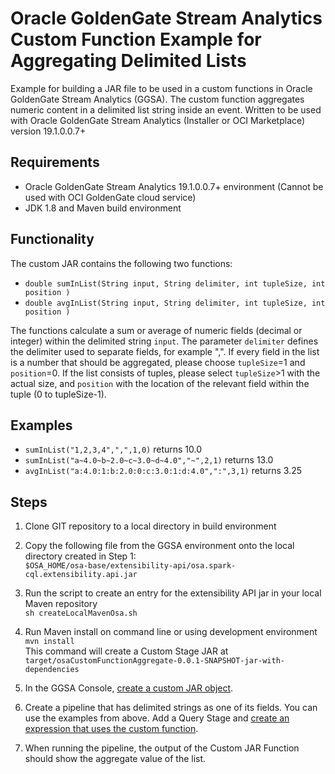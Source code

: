 # Oracle GoldenGate Stream Analytics Custom Function Example for Aggregating Delimited Lists

Example for building a JAR file to be used in a custom functions in Oracle GoldenGate Stream Analytics (GGSA). 
The custom function aggregates numeric content in a delimited list string inside an event.
Written to be used with Oracle GoldenGate Stream Analytics (Installer or OCI Marketplace) version 19.1.0.0.7+
 
## Requirements
- Oracle GoldenGate Stream Analytics 19.1.0.0.7+ environment (Cannot be used with OCI GoldenGate cloud service)
- JDK 1.8 and Maven build environment

  
## Functionality
The custom JAR contains the following two functions:

* `double sumInList(String input, String delimiter, int tupleSize, int position )`
* `double avgInList(String input, String delimiter, int tupleSize, int position )`

The functions calculate a sum or average of numeric fields (decimal or integer) within the delimited string `input`. 
The parameter `delimiter` defines the delimiter used to separate fields, for example ",". 
If every field in the list is a number that should be aggregated, please choose `tupleSize`=1 and `position`=0. 
If the list consists of tuples, please select `tupleSize`>1 with the actual size, and `position` with the location of the relevant field within the tuple (0 to tupleSize-1).

## Examples

* `sumInList("1,2,3,4",",",1,0)` returns 10.0
* `sumInList("a~4.0~b~2.0~c~3.0~d~4.0","~",2,1)` returns 13.0
* `avgInList("a:4.0:1:b:2.0:0:c:3.0:1:d:4.0",":",3,1)` returns 3.25

## Steps
1. Clone GIT repository to a local directory in build environment
2. Copy the following file from the GGSA environment onto the local directory created in Step 1:  
`$OSA_HOME/osa-base/extensibility-api/osa.spark-cql.extensibility.api.jar`
3. Run the script to create an entry for the extensibility API jar in your local Maven repository  
`sh createLocalMavenOsa.sh`
4. Run Maven install on command line or using development environment  
`mvn install`  
This command will create a Custom Stage JAR at `target/osaCustomFunctionAggregate-0.0.1-SNAPSHOT-jar-with-dependencies`
5. In the GGSA Console, [create a custom JAR object](https://docs.oracle.com/en/middleware/fusion-middleware/osa/19.1/using/adding-custom-functions-and-custom-stages.html#UGOSA-GUID-263756AC-339A-4E38-8C9F-8C310CDD2D34).

6. Create a pipeline that has delimited strings as one of its fields. You can use the examples from above. Add a Query Stage and [create an expression that uses the custom function](https://docs.oracle.com/en/middleware/fusion-middleware/osa/19.1/using/adding-custom-functions-and-custom-stages.html#GUID-485E8FFB-84C6-4690-A803-E0A57B28744E).

7. When running the pipeline, the output of the Custom JAR Function should show the aggregate value of the list. 

